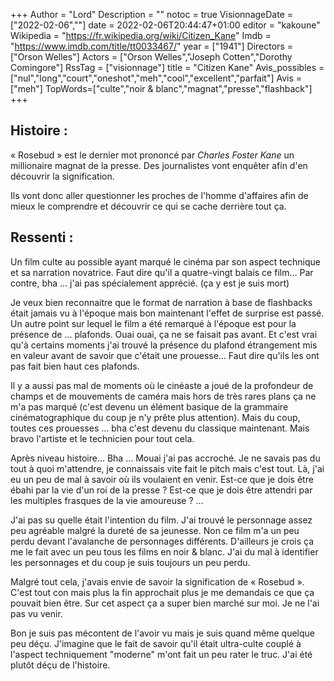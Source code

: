 +++
Author = "Lord"
Description = ""
notoc = true
VisionnageDate = ["2022-02-06",""]
date = 2022-02-06T20:44:47+01:00
editor = "kakoune"
Wikipedia = "https://fr.wikipedia.org/wiki/Citizen_Kane"
Imdb = "https://www.imdb.com/title/tt0033467/"
year = ["1941"]
Directors = ["Orson Welles"]
Actors = ["Orson Welles","Joseph Cotten","Dorothy Comingore"]
RssTag = ["visionnage"]
title = "Citizen Kane"
Avis_possibles = ["nul","long","court","oneshot","meh","cool","excellent","parfait"]
Avis = ["meh"] 
TopWords=["culte","noir & blanc","magnat","presse","flashback"]
+++
## Histoire :
« Rosebud » est le dernier mot prononcé par *Charles Foster Kane* un millionaire magnat de la presse.
Des journalistes vont enquêter afin d'en découvrir la signification. 

Ils vont donc aller questionner les proches de l'homme d'affaires afin de mieux le comprendre et découvrir ce qui se cache derrière tout ça.

## Ressenti :
Un film culte au possible ayant marqué le cinéma par son aspect technique et sa narration novatrice.
Faut dire qu'il a quatre-vingt balais ce film…
Par contre, bha … j'ai pas spécialement apprécié.
(ça y est je suis mort)

Je veux bien reconnaitre que le format de narration à base de flashbacks était jamais vu à l'époque mais bon maintenant l'effet de surprise est passé.
Un autre point sur lequel le film a été remarqué à l'époque est pour la présence de … plafonds.
Ouai ouai, ça ne se faisait pas avant.
Et c'est vrai qu'à certains moments j'ai trouvé la présence du plafond étrangement mis en valeur avant de savoir que c'était une prouesse…
Faut dire qu'ils les ont pas fait bien haut ces plafonds.

Il y a aussi pas mal de moments où le cinéaste a joué de la profondeur de champs et de mouvements de caméra mais hors de très rares plans ça ne m'a pas marqué (c'est devenu un élément basique de la grammaire cinématographique du coup je n'y prête plus attention).
Mais du coup, toutes ces prouesses … bha c'est devenu du classique maintenant.
Mais bravo l'artiste et le technicien pour tout cela.

Après niveau histoire…
Bha …
Mouai j'ai pas accroché.
Je ne savais pas du tout à quoi m'attendre, je connaissais vite fait le pitch mais c'est tout.
Là, j'ai eu un peu de mal à savoir où ils voulaient en venir.
Est-ce que je dois être ébahi par la vie d'un roi de la presse ?
Est-ce que je dois être attendri par les multiples frasques de la vie amoureuse ?
…

J'ai pas su quelle était l'intention du film.
J'ai trouvé le personnage assez peu agréable malgré la dureté de sa jeunesse.
Non ce film m'a un peu perdu devant l'avalanche de personnages différents.
D'ailleurs je crois ça me le fait avec un peu tous les films en noir & blanc.
J'ai du mal à identifier les personnages et du coup je suis toujours un peu perdu.

Malgré tout cela, j'avais envie de savoir la signification de « Rosebud ».
C'est tout con mais plus la fin approchait plus je me demandais ce que ça pouvait bien être.
Sur cet aspect ça a super bien marché sur moi.
Je ne l'ai pas vu venir.

Bon je suis pas mécontent de l'avoir vu mais je suis quand même quelque peu déçu.
J'imagine que le fait de savoir qu'il était ultra-culte couplé à l'aspect techniquement "moderne" m'ont fait un peu rater le truc.
J'ai été plutôt déçu de l'histoire.

